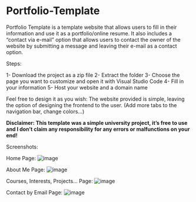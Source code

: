 # Portfolio-Template

Portfolio Template is a template website that allows users to fill in their information and use it as a portfolio/online resume. It also includes a “contact via e-mail” option that allows users to contact the owner of the website by submitting a message and leaving their e-mail as a contact option.

Steps:

1- Download the project as a zip file
2- Extract the folder
3- Choose the page you want to customize and open it with Visual Studio Code
4- Fill in your information
5- Host your website and a domain name

Feel free to design it as you wish: The website provided is simple, leaving the option of designing the frontend to the user. (Add more tabs to the navigation bar, change colors…)

**Disclaimer: This template was a simple university project, it’s free to use and I don’t claim any responsibility for any errors or malfunctions on your end!**

Screenshots:

Home Page:
![image](https://github.com/mauriceaounn/Portfolio-Template/assets/123246722/ec08bd53-6c85-45ec-978a-8418c01bed1f)

About Me Page: 
![image](https://github.com/mauriceaounn/Portfolio-Template/assets/123246722/c54a215a-c253-43b1-ac0e-65cc6899d626)

Courses, Interests, Projects... Page:
![image](https://github.com/mauriceaounn/Portfolio-Template/assets/123246722/d8e8c339-5047-42f3-9037-b4e8eedfaf90)

Contact by Email Page:
![image](https://github.com/mauriceaounn/Portfolio-Template/assets/123246722/6026ba94-c3cf-4855-a897-0121c056e429)
